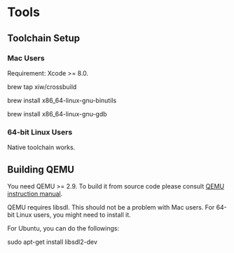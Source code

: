 # Tools

## Toolchain Setup

### Mac Users

Requirement: Xcode >= 8.0.

brew tap xiw/crossbuild

brew install x86_64-linux-gnu-binutils

brew install x86_64-linux-gnu-gdb

### 64-bit Linux Users

Native toolchain works.

## Building QEMU

You need QEMU >= 2.9. To build it from source code please consult [QEMU instruction manual](https://www.qemu.org/download/#source).

QEMU requires libsdl. This should not be a problem with Mac users. For 64-bit Linux users, you might need to install it.

For Ubuntu, you can do the followings:

sudo apt-get install libsdl2-dev
